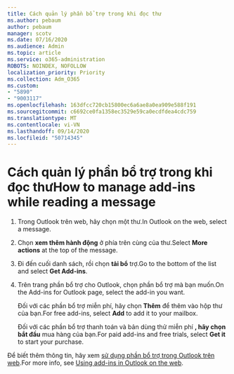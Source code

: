 ```yaml
---
title: Cách quản lý phần bổ trợ trong khi đọc thư
ms.author: pebaum
author: pebaum
manager: scotv
ms.date: 07/16/2020
ms.audience: Admin
ms.topic: article
ms.service: o365-administration
ROBOTS: NOINDEX, NOFOLLOW
localization_priority: Priority
ms.collection: Adm_O365
ms.custom:
- "5890"
- "9003117"
ms.openlocfilehash: 163dfcc720cb15800ec6a6ae8a0ea909e588f191
ms.sourcegitcommit: c6692ce0fa1358ec3529e59ca0ecdfdea4cdc759
ms.translationtype: MT
ms.contentlocale: vi-VN
ms.lasthandoff: 09/14/2020
ms.locfileid: "50714345"
---
```

# <a name="how-to-manage-add-ins-while-reading-a-message"></a><span data-ttu-id="70d95-102">Cách quản lý phần bổ trợ trong khi đọc thư</span><span class="sxs-lookup"><span data-stu-id="70d95-102">How to manage add-ins while reading a message</span></span>

1. <span data-ttu-id="70d95-103">Trong Outlook trên web, hãy chọn một thư.</span><span class="sxs-lookup"><span data-stu-id="70d95-103">In Outlook on the web, select a message.</span></span>
    
2. <span data-ttu-id="70d95-104">Chọn **xem thêm hành động** ở phía trên cùng của thư.</span><span class="sxs-lookup"><span data-stu-id="70d95-104">Select **More actions** at the top of the message.</span></span>

3. <span data-ttu-id="70d95-105">Đi đến cuối danh sách, rồi chọn **tải bổ** trợ.</span><span class="sxs-lookup"><span data-stu-id="70d95-105">Go to the bottom of the list and select **Get Add-ins**.</span></span>
    
4. <span data-ttu-id="70d95-106">Trên trang phần bổ trợ cho Outlook, chọn phần bổ trợ mà bạn muốn.</span><span class="sxs-lookup"><span data-stu-id="70d95-106">On the Add-ins for Outlook page, select the add-in you want.</span></span>
    
    <span data-ttu-id="70d95-107">Đối với các phần bổ trợ miễn phí, hãy chọn **Thêm** để thêm vào hộp thư của bạn.</span><span class="sxs-lookup"><span data-stu-id="70d95-107">For free add-ins, select **Add** to add it to your mailbox.</span></span>
    
    <span data-ttu-id="70d95-108">Đối với các phần bổ trợ thanh toán và bản dùng thử miễn phí **, hãy chọn bắt đầu** mua hàng của bạn.</span><span class="sxs-lookup"><span data-stu-id="70d95-108">For paid add-ins and free trials, select **Get it** to start your purchase.</span></span>
    
<span data-ttu-id="70d95-109">Để biết thêm thông tin, hãy xem [sử dụng phần bổ trợ trong Outlook trên web](https://support.microsoft.com/office/using-add-ins-in-outlook-on-the-web-8f2ce816-5df4-44a5-958c-f7f9d6dabdce).</span><span class="sxs-lookup"><span data-stu-id="70d95-109">For more info, see [Using add-ins in Outlook on the web](https://support.microsoft.com/office/using-add-ins-in-outlook-on-the-web-8f2ce816-5df4-44a5-958c-f7f9d6dabdce).</span></span>